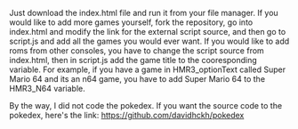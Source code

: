 Just download the index.html file and run it from your file manager. If you would like to add more games yourself, fork the repository, go into index.html and modify the link for the external script source, and then go to script.js and add all the games you would ever want. If you would like to add roms from other consoles, you have to change the script source from index.html, then in script.js add the game title to the cooresponding variable. For example, if you have a game in HMR3_optionText called Super Mario 64 and its an n64 game, you have to add Super Mario 64 to the HMR3_N64 variable.

By the way, I did not code the pokedex. If you want the source code to the pokedex, here's the link: https://github.com/davidhckh/pokedex
